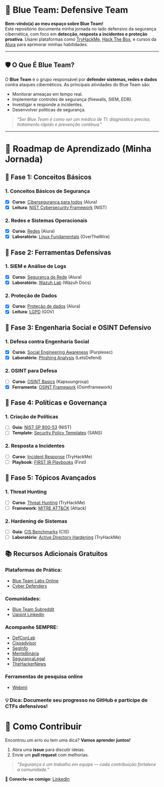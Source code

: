 # 🔵 Blue Team: Defensive Team

**Bem-vindo(a) ao meu espaço sobre Blue Team!**  
Este repositório documenta minha jornada no lado defensivo da segurança cibernética, com foco em **detecção, resposta a incidentes e proteção proativa**. Usarei plataformas como [TryHackMe](https://tryhackme.com/), [Hack The Box](https://www.hackthebox.com/), e cursos da [Alura](https://www.alura.com.br/) para aprimorar minhas habilidades.   

---

## 🛡️ O Que É Blue Team?  
O **Blue Team** é o grupo responsável por **defender sistemas, redes e dados** contra ataques cibernéticos. As principais atividades do Blue Team são:  
- Monitorar ameaças em tempo real.  
- Implementar controles de segurança (firewalls, SIEM, EDR).  
- Investigar e responde a incidentes.  
- Desenvolver políticas de segurança.  

> *"Ser Blue Team é como ser um médico de TI: diagnóstico preciso, tratamento rápido e prevenção contínua."*  

---

# 📘 Roadmap de Aprendizado (Minha Jornada)  

## 📌 **Fase 1: Conceitos Básicos**

### 1. Conceitos Básicos de Segurança
- [x]  **Curso**: [Cibersegurança para todos](https://cursos.alura.com.br/course/ciberseguranca-para-todos-proteja-empresa-contra-ciberataques) (Alura)
- [x]  **Leitura**: [NIST Cybersecurity Framework](https://nvlpubs.nist.gov/nistpubs/CSWP/NIST.CSWP.29.pdf) (NIST)

### 2. Redes e Sistemas Operacionais
- [x]  **Curso**: [Redes](https://cursos.alura.com.br/formacao-redes) (Alura)
- [x]  **Laboratório**: [Linux Fundamentals](https://overthewire.org/wargames/bandit/) (OverTheWire)

## 📌 Fase 2: Ferramentas Defensivas

### 1. SIEM e Análise de Logs
- [x]  **Curso**: [Segurança de Rede](https://cursos.alura.com.br/course/seguranca-rede-firewall-waf-siem) (Alura)
- [x]  **Laboratório**: [Wazuh Lab](https://documentation.wazuh.com/current/learning-wazuh/index.html) (Wazuh Docs)

### 2. Proteção de Dados
- [X]  **Curso**: [Proteção de dados](https://cursos.alura.com.br/course/governanca-dados-garantindo-privacidade-protecao-dados-futuro-seguro) (Alura)
- [X]  **Leitura**: [LGPD](https://www.gov.br/esporte/pt-br/acesso-a-informacao/lgpd) (GOV)

## 📌 Fase 3: Engenharia Social e OSINT Defensivo

### 1. Defesa contra Engenharia Social
- [X]  **Curso**: [Social Engineering Awareness](https://purplesec.us/learn/social-engineering-awareness-training/) (Purplesec)
- [X]  **Laboratório**: [Phishing Analysis](https://letsdefend.io/) (LetsDefend)

### 2. OSINT para Defesa
- [ ]  **Curso**: [OSINT Basics](https://training.kapsuungroup.com/courses/osint-beginners-course) (Kapsuungroup)
- [X]  **Ferramenta**: [OSINT Framework](https://osintframework.com/) (Osintframework)

## 📌 Fase 4: Políticas e Governança

### 1. Criação de Políticas
- [ ]  **Guia**: [NIST SP 800-53](https://csrc.nist.gov/publications/detail/sp/800-53/rev-5/final) (NIST)
- [ ]  **Template**: [Security Policy Templates](https://www.sans.org/information-security-policy/) (SANS)

### 2. Resposta a Incidentes
- [ ]  **Curso**: [Incident Response](https://tryhackme.com/room/incidentresponseprocess) (TryHackMe)
- [ ]  **Playbook**: [FIRST IR Playbooks](https://www.first.org/resources/guides/) (First)

## 📌 Fase 5: Tópicos Avançados

### 1. Threat Hunting
- [ ]  **Curso**: [Threat Hunting](https://tryhackme.com/room/introductiontothreathunting) (TryHackMe)
- [ ]  **Framework**: [MITRE ATT&CK](https://attack.mitre.org/) (Attack)

### 2. Hardening de Sistemas
- [ ]  **Guia**: [CIS Benchmarks](https://www.cisecurity.org/cis-benchmarks/) (CIS)
- [ ]  **Laboratório**: [Active Directory Hardening](https://tryhackme.com/room/activedirectoryhardening) (TryHackMe)

## 📚 Recursos Adicionais Gratuitos

### Plataformas de Prática:
- [Blue Team Labs Online](https://blueteamlabs.online/)
- [Cyber Defenders](https://cyberdefenders.org/)

### Comunidades:
- [Blue Team Subreddit](https://www.reddit.com/r/cybersecurity/)
- [Uaisint Linkedin](https://www.linkedin.com/groups/10060469/)

### Acompanhe SEMPRE:
- [DefConLab](https://defconlab.org)
- [Cisoadvisor](https://cisoadvisor.com.br)
- [SegInfo](https://seginfo.com.br)
- [MenteBinária](https://mentebinaria.com.br)
- [SegurançaLegal](https://segurancalegal.com)
- [TheHackerNews](https://thehackernews.com)


### Ferramentas de pesquisa online
- [Webmii](webmii.com)

### 💡 **Dica**: Documente seu progresso no GitHub e participe de CTFs defensivos!

# 🤝 Como Contribuir  
Encontrou um erro ou tem uma dica? **Vamos aprender juntos!**  
1. Abra uma **issue** para discutir ideias.  
2. Envie um **pull request** com melhorias.  

> *"Segurança é um trabalho em equipe — cada contribuição fortalece a comunidade."*  

🔹 **Conecte-se comigo**: [LinkedIn](https://www.linkedin.com/in/yurilim4/)  
